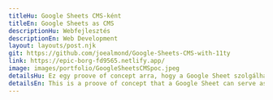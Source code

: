 ```yaml
---
titleHu: Google Sheets CMS-ként
titleEn: Google Sheets as CMS
descriptionHu: Webfejlesztés
descriptionEn: Web Development
layout: layouts/post.njk
git: https://github.com/joealmond/Google-Sheets-CMS-with-11ty
link: https://epic-borg-fd9565.netlify.app/
image: images/portfolio/GoogleSheetsCMSpoc.jpeg
detailsHu: Ez egy proove of concept arra, hogy a Google Sheet szolgálhat CMS-ként. Tartalomváltozás esetén a statikus oldal frissítére kerül és a kliens oldal ujratöltödik a friss tartalommal. A statikus webhely generálás a 11ty.js segítségével Node.js alapon történt, Netlify on kiszolgálva.
detailsEn: This is a proove of concept that a Google Sheet can serve as a CMS. It features re deploying and hot realoading on content change. Static Site generation made with 11ty.js based on Node.js deployed on Netlify
---
```

